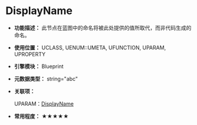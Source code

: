 ﻿# DisplayName

- **功能描述：** 此节点在蓝图中的命名将被此处提供的值所取代，而非代码生成的命名。

- **使用位置：** UCLASS, UENUM::UMETA, UFUNCTION, UPARAM, UPROPERTY

- **引擎模块：** Blueprint

- **元数据类型：** string="abc"

- **关联项：** 

  UPARAM：[DisplayName](../../Specifier/UPARAM/Blueprint/DisplayName/DisplayName.md)

- **常用程度：** ★★★★★
